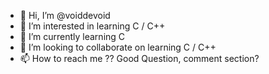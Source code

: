 - 👋 Hi, I’m @voiddevoid
- 👀 I’m interested in learning C / C++
- 🌱 I’m currently learning C
- 💞️ I’m looking to collaborate on learning C / C++
- 📫 How to reach me ?? Good Question, comment section?

<!---
voiddevoid/voiddevoid is a ✨ special ✨ repository because its `README.md` (this file) appears on your GitHub profile.
You can click the Preview link to take a look at your changes.
--->

